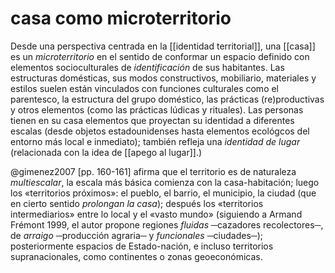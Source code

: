 # casa como microterritorio
Desde una perspectiva centrada en la [[identidad territorial]], una [[casa]] es un *microterritorio* en el sentido de conformar un espacio definido con elementos socioculturales de *identificación* de sus habitantes. Las estructuras domésticas, sus modos constructivos, mobiliario, materiales y estilos suelen están vinculados con funciones culturales como el parentesco, la estructura del grupo doméstico, las prácticas (re)productivas y otros elementos (como las prácticas lúdicas y rituales). Las personas tienen en su casa elementos que proyectan su identidad a diferentes escalas (desde objetos estadounidenses hasta elementos ecológcos del entorno más local e inmediato); también refleja una *identidad de lugar* (relacionada con la idea de [[apego al lugar]].)

@gimenez2007 [pp. 160-161] afirma que el territorio es de naturaleza *multiescalar*, la escala más básica comienza con la casa-habitación; luego  los «territorios próximos»: el pueblo, el barrio, el municipio, la ciudad (que  en cierto sentido *prolongan la casa*); después los «territorios intermediarios» entre lo local y el «vasto mundo» (siguiendo a Armand Frémont 1999,  el autor propone regiones *fluidas* ─cazadores recolectores─, de *arraigo* ─producción agraria─ y *funcionales* ─ciudades─); posteriormente espacios de Estado-nación, e incluso territorios supranacionales, como continentes o zonas geoeconómicas.

